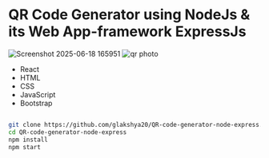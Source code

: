 # QR Code Generator using NodeJs & its Web App-framework ExpressJs

![Screenshot 2025-06-18 165951](https://github.com/user-attachments/assets/d874313f-bec6-4305-837d-f9810ded5495)
![qr photo ](https://github.com/user-attachments/assets/c7affac1-55cd-4315-8d68-28164917b2a8)




* React
* HTML
* CSS
* JavaScript
* Bootstrap

```bash

git clone https://github.com/glakshya20/QR-code-generator-node-express.git
cd QR-code-generator-node-express 
npm install
npm start

